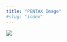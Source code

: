 ```yaml
---
title: "PENTAX Image"
#slug: "index"
---
```


[![](/wp-content/2011/12/89-225x300.jpg)](/wp-content/2011/12/89.jpg)